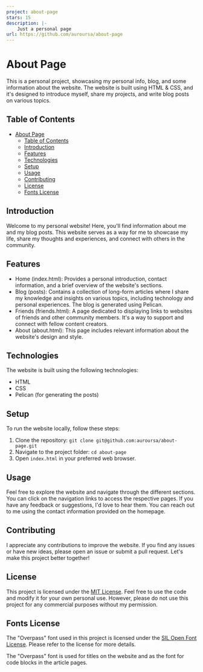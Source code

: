 ```yaml
---
project: about-page
stars: 15
description: |-
    Just a personal page
url: https://github.com/auroursa/about-page
---
```


# About Page

This is a personal project, showcasing my personal info, blog, and some information about the website. The website is built using HTML & CSS, and it's designed to introduce myself, share my projects, and write blog posts on various topics.

## Table of Contents
- [About Page](#about-page)
  - [Table of Contents](#table-of-contents)
  - [Introduction](#introduction)
  - [Features](#features)
  - [Technologies](#technologies)
  - [Setup](#setup)
  - [Usage](#usage)
  - [Contributing](#contributing)
  - [License](#license)
  - [Fonts License](#fonts-license)

## Introduction

Welcome to my personal website! Here, you'll find information about me and my blog posts. This website serves as a way for me to showcase my life, share my thoughts and experiences, and connect with others in the community.

## Features

- Home (index.html): Provides a personal introduction, contact information, and a brief overview of the website's sections.
- Blog (posts): Contains a collection of long-form articles where I share my knowledge and insights on various topics, including technology and personal experiences. The blog is generated using Pelican.
- Friends (friends.html): A page dedicated to displaying links to websites of friends and other community members. It's a way to support and connect with fellow content creators.
- About (about.html): This page includes relevant information about the website's design and style.

## Technologies

The website is built using the following technologies:

- HTML
- CSS
- Pelican (for generating the posts)

## Setup

To run the website locally, follow these steps:

1. Clone the repository: `git clone git@github.com:auroursa/about-page.git`
2. Navigate to the project folder: `cd about-page`
3. Open `index.html` in your preferred web browser.

## Usage

Feel free to explore the website and navigate through the different sections. You can click on the navigation links to access the respective pages. If you have any feedback or suggestions, I'd love to hear them. You can reach out to me using the contact information provided on the homepage.

## Contributing

I appreciate any contributions to improve the website. If you find any issues or have new ideas, please open an issue or submit a pull request. Let's make this project better together!

## License

This project is licensed under the [MIT License](LICENSE). Feel free to use the code and modify it for your own personal use. However, please do not use this project for any commercial purposes without my permission.

## Fonts License

The "Overpass" font used in this project is licensed under the [SIL Open Font License](https://github.com/auroursa/about-page/blob/main/font/OFL.txt). Please refer to the license for more details. 

The "Overpass" font is used for titles on the website and as the font for code blocks in the article pages.

